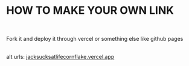 <h1>HOW TO MAKE YOUR OWN LINK</h1>
<br> <p>Fork it and deploy it through vercel or something else like github pages</p>
<br> alt urls: <a href="https://jacksucksatlifecornflake.vercel.app">jacksucksatlifecornflake.vercel.app</a>
